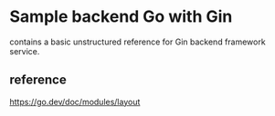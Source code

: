 # Sample backend Go with Gin
contains a basic unstructured reference for Gin backend framework service.

## reference
https://go.dev/doc/modules/layout